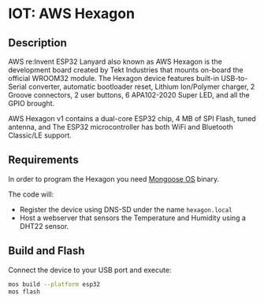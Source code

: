 # IOT: AWS Hexagon

## Description

AWS re:Invent ESP32 Lanyard also known as AWS Hexagon is the development board created by Tekt Industries that mounts on-board the official WROOM32 module. The Hexagon device features built-in USB-to-Serial converter, automatic bootloader reset, Lithium Ion/Polymer charger, 2 Groove connectors, 2 user buttons, 6 APA102-2020 Super LED, and all the GPIO brought.

AWS Hexagon v1 contains a dual-core ESP32 chip, 4 MB of SPI Flash, tuned antenna, and The ESP32 microcontroller has both WiFi and Bluetooth Classic/LE support.

## Requirements

In order to program the Hexagon you need [Mongoose OS](https://mongoose-os.com/docs/quickstart/setup.md) binary.

The code will:

* Register the device using DNS-SD under the name `hexagon.local`
* Host a webserver that sensors the Temperature and Humidity using a
  DHT22 sensor.

## Build and Flash

Connect the device to your USB port and execute:

```bash
mos build --platform esp32
mos flash
```
